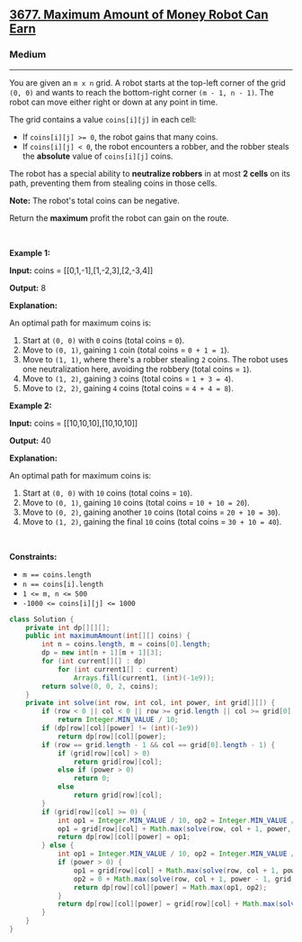 <h2><a href="https://leetcode.com/problems/maximum-amount-of-money-robot-can-earn">3677. Maximum Amount of Money Robot Can Earn</a></h2><h3>Medium</h3><hr><p>You are given an <code>m x n</code> grid. A robot starts at the top-left corner of the grid <code>(0, 0)</code> and wants to reach the bottom-right corner <code>(m - 1, n - 1)</code>. The robot can move either right or down at any point in time.</p>

<p>The grid contains a value <code>coins[i][j]</code> in each cell:</p>

<ul>
	<li>If <code>coins[i][j] &gt;= 0</code>, the robot gains that many coins.</li>
	<li>If <code>coins[i][j] &lt; 0</code>, the robot encounters a robber, and the robber steals the <strong>absolute</strong> value of <code>coins[i][j]</code> coins.</li>
</ul>

<p>The robot has a special ability to <strong>neutralize robbers</strong> in at most <strong>2 cells</strong> on its path, preventing them from stealing coins in those cells.</p>

<p><strong>Note:</strong> The robot&#39;s total coins can be negative.</p>

<p>Return the <strong>maximum</strong> profit the robot can gain on the route.</p>

<p>&nbsp;</p>
<p><strong class="example">Example 1:</strong></p>

<div class="example-block">
<p><strong>Input:</strong> <span class="example-io">coins = [[0,1,-1],[1,-2,3],[2,-3,4]]</span></p>

<p><strong>Output:</strong> <span class="example-io">8</span></p>

<p><strong>Explanation:</strong></p>

<p>An optimal path for maximum coins is:</p>

<ol>
	<li>Start at <code>(0, 0)</code> with <code>0</code> coins (total coins = <code>0</code>).</li>
	<li>Move to <code>(0, 1)</code>, gaining <code>1</code> coin (total coins = <code>0 + 1 = 1</code>).</li>
	<li>Move to <code>(1, 1)</code>, where there&#39;s a robber stealing <code>2</code> coins. The robot uses one neutralization here, avoiding the robbery (total coins = <code>1</code>).</li>
	<li>Move to <code>(1, 2)</code>, gaining <code>3</code> coins (total coins = <code>1 + 3 = 4</code>).</li>
	<li>Move to <code>(2, 2)</code>, gaining <code>4</code> coins (total coins = <code>4 + 4 = 8</code>).</li>
</ol>
</div>

<p><strong class="example">Example 2:</strong></p>

<div class="example-block">
<p><strong>Input:</strong> <span class="example-io">coins = [[10,10,10],[10,10,10]]</span></p>

<p><strong>Output:</strong> <span class="example-io">40</span></p>

<p><strong>Explanation:</strong></p>

<p>An optimal path for maximum coins is:</p>

<ol>
	<li>Start at <code>(0, 0)</code> with <code>10</code> coins (total coins = <code>10</code>).</li>
	<li>Move to <code>(0, 1)</code>, gaining <code>10</code> coins (total coins = <code>10 + 10 = 20</code>).</li>
	<li>Move to <code>(0, 2)</code>, gaining another <code>10</code> coins (total coins = <code>20 + 10 = 30</code>).</li>
	<li>Move to <code>(1, 2)</code>, gaining the final <code>10</code> coins (total coins = <code>30 + 10 = 40</code>).</li>
</ol>
</div>

<p>&nbsp;</p>
<p><strong>Constraints:</strong></p>

<ul>
	<li><code>m == coins.length</code></li>
	<li><code>n == coins[i].length</code></li>
	<li><code>1 &lt;= m, n &lt;= 500</code></li>
	<li><code>-1000 &lt;= coins[i][j] &lt;= 1000</code></li>
</ul>

```java
class Solution {
    private int dp[][][];
    public int maximumAmount(int[][] coins) {
        int n = coins.length, m = coins[0].length;
        dp = new int[n + 1][m + 1][3];
        for (int current[][] : dp)
            for (int current1[] : current)
                Arrays.fill(current1, (int)(-1e9));
        return solve(0, 0, 2, coins);
    }
    private int solve(int row, int col, int power, int grid[][]) {
        if (row < 0 || col < 0 || row >= grid.length || col >= grid[0].length)
            return Integer.MIN_VALUE / 10;
        if (dp[row][col][power] != (int)(-1e9))
            return dp[row][col][power];
        if (row == grid.length - 1 && col == grid[0].length - 1) {
            if (grid[row][col] > 0)
                return grid[row][col];
            else if (power > 0)
                return 0;
            else
                return grid[row][col];
        }
        if (grid[row][col] >= 0) {
            int op1 = Integer.MIN_VALUE / 10, op2 = Integer.MIN_VALUE / 10;
            op1 = grid[row][col] + Math.max(solve(row, col + 1, power, grid), solve(row + 1, col, power, grid));
            return dp[row][col][power] = op1;
        } else {
            int op1 = Integer.MIN_VALUE / 10, op2 = Integer.MIN_VALUE / 10;
            if (power > 0) {
                op1 = grid[row][col] + Math.max(solve(row, col + 1, power, grid), solve(row + 1, col, power, grid));
                op2 = 0 + Math.max(solve(row, col + 1, power - 1, grid), solve(row + 1, col, power - 1, grid));
                return dp[row][col][power] = Math.max(op1, op2);
            }
            return dp[row][col][power] = grid[row][col] + Math.max(solve(row, col + 1, power, grid), solve(row + 1, col, power, grid));
        }
    }
}
```
